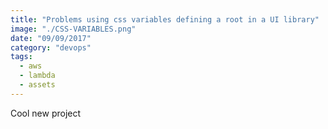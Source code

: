 ```yaml
---
title: "Problems using css variables defining a root in a UI library"
image: "./CSS-VARIABLES.png"
date: "09/09/2017"
category: "devops"
tags:
  - aws
  - lambda
  - assets
---
```


Cool new project
